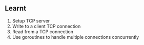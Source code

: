 ## Learnt

1. Setup TCP server
2. Write to a client TCP connection
3. Read from a TCP connection
4. Use goroutines to handle multiple connections concurrently